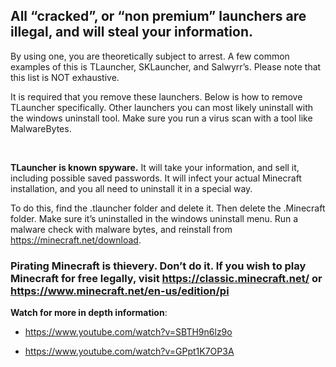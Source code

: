 ## All “cracked”, or “non premium” launchers are illegal, and will steal your information.

By using one, you are theoretically subject to arrest. 
A few common examples of this is TLauncher, SKLauncher, and Salwyrr’s. Please note that this list is NOT exhaustive. 

It is required that you remove these launchers. Below is how to remove TLauncher specifically. Other launchers you can most likely uninstall with the windows uninstall tool. Make sure you run a virus scan with a tool like MalwareBytes.

<br>

**TLauncher is known spyware.** 
It will take your information, and sell it, 
including possible saved passwords. It will infect your actual Minecraft installation, and you all need to uninstall it in a special way.

To do this, find the .tlauncher folder and delete it. Then delete the .Minecraft folder. Make sure it’s uninstalled in the windows uninstall menu. Run a malware check with malware bytes, and reinstall from <https://minecraft.net/download>.

### Pirating Minecraft is thievery. Don’t do it. If you wish to play Minecraft for free legally, visit <https://classic.minecraft.net/> or <https://www.minecraft.net/en-us/edition/pi>

__Watch for more in depth information__:

- https://www.youtube.com/watch?v=SBTH9n6lz9o

- https://www.youtube.com/watch?v=GPpt1K7OP3A
